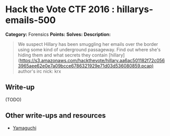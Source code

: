 # Hack the Vote CTF 2016 : hillarys-emails-500

**Category:** Forensics
**Points:**
**Solves:**
**Description:**

> We suspect Hillary has been smuggling her emails over the border using some kind of underground passageway. Find out where she's hiding them and what secrets they contain  [hillary](<https://s3.amazonaws.com/hackthevote/hillary.aa6ac501182f72c0563965aee62e0e7a09bcce6786321929e71d03d536080859.pcap)>    author's irc nick: krx


## Write-up

(TODO)

## Other write-ups and resources

* [Yamaguchi](http://yamaguchi-1024.hatenablog.com/entry/2016/11/07/115726)
